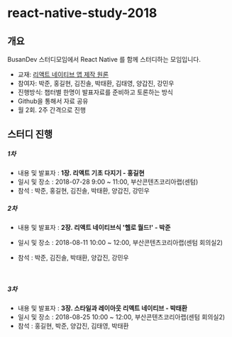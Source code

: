 # react-native-study-2018



## 개요

BusanDev 스터디모임에서 React Native 를 함께 스터디하는 모임입니다.

* 교재: [리액트 네이티브 앱 제작 원론](https://book.naver.com/bookdb/book_detail.nhn?bid=13287335)
* 참여자: 박준, 홍길현, 김진솔, 박태환, 김태영, 양갑진, 강민우
* 진행방식: 챕터별 한명이 발표자료를 준비하고 토론하는 방식
* Github을 통해서 자료 공유
* 월 2회. 2주 간격으로 진행





## 스터디 진행

##### 1차

* 내용 및 발표자 : **1장. 리액트 기초 다지기 - 홍길현**
* 일시 및 장소 : 2018-07-28 9:00 ~ 11:00, 부산콘텐츠코리아랩(센텀)
* 참석 : 박준, 홍길현, 김진솔, 박태환, 양갑진, 강민우




##### 2차

- 내용 및 발표자 : **2장. 리액트 네이티브식 '헬로 월드!'  - 박준**

- 일시 및 장소 : 2018-08-11 10:00 ~ 12:00, 부산콘텐츠코리아랩(센텀 회의실2)

- 참석 : 박준, 김진솔, 박태환, 양갑진, 강민우

  ​



##### 3차

- 내용 및 발표자 : **3장. 스타일과 레이아웃 리액트 네이티브  - 박태환**
- 일시 및 장소 : 2018-08-25 10:00 ~ 12:00, 부산콘텐츠코리아랩(센텀 회의실2)
- 참석 : 홍길현, 박준, 양갑진, 김태영, 박태환
